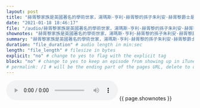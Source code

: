 ```yaml
---
layout: post
title: "赫胥黎家族是英國著名的學術世家，湯瑪斯·亨利·赫胥黎的孫子朱利安·赫胥黎爵士是聯合國教科文組織首任主席並創立了世界自然基金會，朱利安的同母弟弟奧爾德斯·赫胥黎是作家，異母弟弟安德魯·赫胥黎爵士是生理學家，諾貝爾獎得主。" # quotes allow forbidden characters like the colon
date: "2021-01-18 18:46:17"
file: "/audio/赫胥黎家族是英國著名的學術世家，湯瑪斯·亨利·赫胥黎的孫子朱利安·赫胥黎爵士是聯合國教科文組織首任主席並創立了世界自然基金會，朱利安的同母弟弟奧爾德斯·赫胥黎是作家，異母弟弟安德魯·赫胥黎爵士是生理學家，諾貝爾獎得主。.mp3"
shownotes: "赫胥黎家族是英國著名的學術世家，湯瑪斯·亨利·赫胥黎的孫子朱利安·赫胥黎爵士是聯合國教科文組織首任主席並創立了世界自然基金會，朱利安的同母弟弟奧爾德斯·赫胥黎是作家，異母弟弟安德魯·赫胥黎爵士是生理學家，諾貝爾獎得主。"
summary: "赫胥黎家族是英國著名的學術世家，湯瑪斯·亨利·赫胥黎的孫子朱利安·赫胥黎爵士是聯合國教科文組織首任主席並創立了世界自然基金會，朱利安的同母弟弟奧爾德斯·赫胥黎是作家，異母弟弟安德魯·赫胥黎爵士是生理學家，諾貝爾獎得主。"
duration: "file_duration" # audio length in min:sec
length: "file_length" # filesize in bytes
explicit: "no" # change to yes to flag with the explicit tag
block: "no" # change to yes to keep an episode from showing up in iTunes
# permalink: /1 # will be the ending part of the pages URL, delete to default to the title
---
```


<audio controls>
<source src="{{site.url}}{{site.baseurl}}{{ page.file }}" type="audio/x-mp3">
Your browser does not support the audio element.
</audio>
{{ page.shownotes }}
